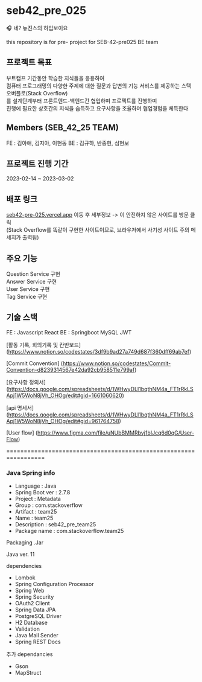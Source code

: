 # seb42_pre_025
:headphones: 네? 뉴진스의 하입보이요

this repository is for pre- project for SEB-42-pre025 BE team

## 프로젝트 목표
부트캠프 기간동안 학습한 지식들을 응용하여  
컴퓨터 프로그래밍의 다양한 주제에 대한 질문과 답변의 기능 서비스를 제공하는 스택 오버플로(Stack Overflow)  
를 설계단계부터 프론트엔드-백엔드간 협업하며 프로젝트를 진행하며  
진행에 필요한 상호간의 지식을 습득하고 요구사항을 조율하며 협업경험을 체득한다

## Members (SEB_42_25 TEAM)
FE : 김아애, 김지아, 이현동
BE : 김규하, 반종현, 심현보

## 프로젝트 진행 기간
2023-02-14 ~ 2023-03-02

## 배포 링크 
[seb42-pre-025.vercel.app](seb42-pre-025.vercel.app) 이동 후
세부정보 -> 이 안전하지 않은 사이트를 방문 클릭  
(Stack Overflow를 똑같이 구현한 사이트이므로, 브라우저에서 사기성 사이트 주의 메세지가 출력됨)

## 주요 기능
Question Service 구현  
Answer Service 구현  
User Service 구현  
Tag Service 구현  

## 기술 스택
FE : Javascript React
BE : Springboot MySQL JWT


[활동 기록, 회의기록 및 칸반보드]
(https://www.notion.so/codestates/3df9b9ad27a749d687f360dff69ab7ef)

[Commit Convention]
(https://www.notion.so/codestates/Commit-Convention-d8239314567e42da92cb958511e799af)

[요구사항 정의서]
(https://docs.google.com/spreadsheets/d/1WHwyDLI1bqthNM4a_FT1rRkLSApj1W5WoN8jVh_OHOg/edit#gid=1661060620)

[api 명세서]
(https://docs.google.com/spreadsheets/d/1WHwyDLI1bqthNM4a_FT1rRkLSApj1W5WoN8jVh_OHOg/edit#gid=961764758)

[User flow]
(https://www.figma.com/file/uNUbBMMRbvj1bIJcq6d0qG/User-Flow)




=================================================================
### Java Spring info

- Language : Java
- Spring Boot ver : 2.7.8
- Project : Metadata
- Group : com.stackoverflow
- Artifact : team25
- Name : team25
- Description : seb42_pre_team25
- Package name :  com.stackoverflow.team25

Packaging
.Jar

Java ver.
11

dependencies
- Lombok
- Spring Configuration Processor
- Spring Web
- Spring Security
- OAuth2 Client
- Spring Data JPA
- PostgreSQL Driver
- H2 Database
- Validation
- Java Mail Sender
- Spring REST Docs

추가 dependancies
- Gson
- MapStruct



